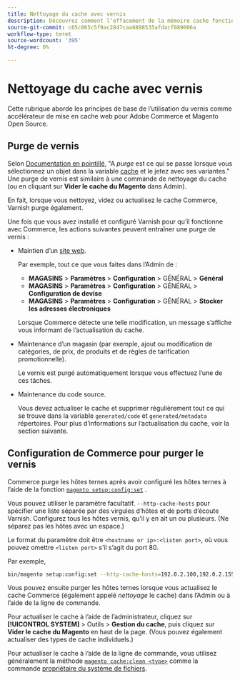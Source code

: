 ```yaml
---
title: Nettoyage du cache avec vernis
description: Découvrez comment l’effacement de la mémoire cache fonctionne avec le vernis et comment l’utiliser comme accélérateur de mise en cache web pour l’application Adobe Commerce.
source-git-commit: c65c065c5f9ac2847caa8898535afdacf089006a
workflow-type: tm+mt
source-wordcount: '395'
ht-degree: 0%

---
```



# Nettoyage du cache avec vernis

Cette rubrique aborde les principes de base de l’utilisation du vernis comme accélérateur de mise en cache web pour Adobe Commerce et Magento Open Source.

## Purge de vernis

Selon [Documentation en pointillé](https://www.varnish-cache.org/docs/trunk/users-guide/purging.html), &quot;A *purge* est ce qui se passe lorsque vous sélectionnez un objet dans la variable [cache](https://glossary.magento.com/cache) et le jetez avec ses variantes.&quot; Une purge de vernis est similaire à une commande de nettoyage du cache (ou en cliquant sur **Vider le cache du Magento** dans Admin).

En fait, lorsque vous nettoyez, videz ou actualisez le cache Commerce, Varnish purge également.

Une fois que vous avez installé et configuré Varnish pour qu’il fonctionne avec Commerce, les actions suivantes peuvent entraîner une purge de vernis :

- Maintien d’un [site web](https://glossary.magento.com/website).

   Par exemple, tout ce que vous faites dans l’Admin de :

   - **MAGASINS** > **Paramètres** > **Configuration** > GÉNÉRAL > **Général**
   - **MAGASINS** > **Paramètres** > **Configuration** > GÉNÉRAL > **Configuration de devise**
   - **MAGASINS** > **Paramètres** > **Configuration** > GÉNÉRAL > **Stocker les adresses électroniques**

   Lorsque Commerce détecte une telle modification, un message s’affiche vous informant de l’actualisation du cache.

- Maintenance d’un magasin (par exemple, ajout ou modification de catégories, de prix, de produits et de règles de tarification promotionnelle).

   Le vernis est purgé automatiquement lorsque vous effectuez l’une de ces tâches.

- Maintenance du code source.

   Vous devez actualiser le cache et supprimer régulièrement tout ce qui se trouve dans la variable `generated/code` et `generated/metadata` répertoires. Pour plus d’informations sur l’actualisation du cache, voir la section suivante.

## Configuration de Commerce pour purger le vernis

Commerce purge les hôtes ternes après avoir configuré les hôtes ternes à l’aide de la fonction [`magento setup:config:set`](https://devdocs.magento.com/guides/v2.4/reference/cli/magento.html#setupconfigset) .

Vous pouvez utiliser le paramètre facultatif. `--http-cache-hosts` pour spécifier une liste séparée par des virgules d’hôtes et de ports d’écoute Varnish. Configurez tous les hôtes vernis, qu’il y en ait un ou plusieurs. (Ne séparez pas les hôtes avec un espace.)

Le format du paramètre doit être `<hostname or ip>:<listen port>`, où vous pouvez omettre `<listen port>` s’il s’agit du port 80.

Par exemple,

```bash
bin/magento setup:config:set --http-cache-hosts=192.0.2.100,192.0.2.155:6081
```

Vous pouvez ensuite purger les hôtes ternes lorsque vous actualisez le cache Commerce (également appelé *nettoyage* le cache) dans l’Admin ou à l’aide de la ligne de commande.

Pour actualiser le cache à l’aide de l’administrateur, cliquez sur **[!UICONTROL SYSTEM]** > Outils > **Gestion du cache**, puis cliquez sur **Vider le cache du Magento** en haut de la page. (Vous pouvez également actualiser des types de cache individuels.)

Pour actualiser le cache à l’aide de la ligne de commande, vous utilisez généralement la méthode [`magento cache:clean <type>`](../cli/manage-cache.md#clean-and-flush-cache-types) comme la commande [propriétaire du système de fichiers](https://devdocs.magento.com/guides/v2.4/install-gde/prereq/file-sys-perms-over.html).
